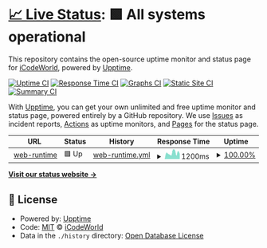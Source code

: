# [📈 Live Status](https://status.easybits.cn): <!--live status--> **🟩 All systems operational**

This repository contains the open-source uptime monitor and status page for [iCodeWorld](https://www.icodeworld.cn), powered by [Upptime](https://github.com/upptime/upptime).

[![Uptime CI](https://github.com/ICodeWorld-Inc/status-pages/workflows/Uptime%20CI/badge.svg)](https://github.com/ICodeWorld-Inc/status-pages/actions?query=workflow%3A%22Uptime+CI%22)
[![Response Time CI](https://github.com/ICodeWorld-Inc/status-pages/workflows/Response%20Time%20CI/badge.svg)](https://github.com/ICodeWorld-Inc/status-pages/actions?query=workflow%3A%22Response+Time+CI%22)
[![Graphs CI](https://github.com/ICodeWorld-Inc/status-pages/workflows/Graphs%20CI/badge.svg)](https://github.com/ICodeWorld-Inc/status-pages/actions?query=workflow%3A%22Graphs+CI%22)
[![Static Site CI](https://github.com/ICodeWorld-Inc/status-pages/workflows/Static%20Site%20CI/badge.svg)](https://github.com/ICodeWorld-Inc/status-pages/actions?query=workflow%3A%22Static+Site+CI%22)
[![Summary CI](https://github.com/ICodeWorld-Inc/status-pages/workflows/Summary%20CI/badge.svg)](https://github.com/ICodeWorld-Inc/status-pages/actions?query=workflow%3A%22Summary+CI%22)

With [Upptime](https://upptime.js.org), you can get your own unlimited and free uptime monitor and status page, powered entirely by a GitHub repository. We use [Issues](https://github.com/ICodeWorld-Inc/status-pages/issues) as incident reports, [Actions](https://github.com/ICodeWorld-Inc/status-pages/actions) as uptime monitors, and [Pages](https://status.easybits.cn) for the status page.

<!--start: status pages-->
<!-- This summary is generated by Upptime (https://github.com/upptime/upptime) -->
<!-- Do not edit this manually, your changes will be overwritten -->
<!-- prettier-ignore -->
| URL | Status | History | Response Time | Uptime |
| --- | ------ | ------- | ------------- | ------ |
| <img alt="" src="https://favicons.githubusercontent.com/web-runtime-release.easybits.cn" height="13"> [web-runtime](https://web-runtime-release.easybits.cn/) | 🟩 Up | [web-runtime.yml](https://github.com/ICodeWorld-Inc/status-pages/commits/HEAD/history/web-runtime.yml) | <details><summary><img alt="Response time graph" src="./graphs/web-runtime/response-time-week.png" height="20"> 1200ms</summary><br><a href="https://status.easybits.cn/history/web-runtime"><img alt="Response time 1149" src="https://img.shields.io/endpoint?url=https%3A%2F%2Fraw.githubusercontent.com%2FICodeWorld-Inc%2Fstatus-pages%2FHEAD%2Fapi%2Fweb-runtime%2Fresponse-time.json"></a><br><a href="https://status.easybits.cn/history/web-runtime"><img alt="24-hour response time 816" src="https://img.shields.io/endpoint?url=https%3A%2F%2Fraw.githubusercontent.com%2FICodeWorld-Inc%2Fstatus-pages%2FHEAD%2Fapi%2Fweb-runtime%2Fresponse-time-day.json"></a><br><a href="https://status.easybits.cn/history/web-runtime"><img alt="7-day response time 1200" src="https://img.shields.io/endpoint?url=https%3A%2F%2Fraw.githubusercontent.com%2FICodeWorld-Inc%2Fstatus-pages%2FHEAD%2Fapi%2Fweb-runtime%2Fresponse-time-week.json"></a><br><a href="https://status.easybits.cn/history/web-runtime"><img alt="30-day response time 1149" src="https://img.shields.io/endpoint?url=https%3A%2F%2Fraw.githubusercontent.com%2FICodeWorld-Inc%2Fstatus-pages%2FHEAD%2Fapi%2Fweb-runtime%2Fresponse-time-month.json"></a><br><a href="https://status.easybits.cn/history/web-runtime"><img alt="1-year response time 1149" src="https://img.shields.io/endpoint?url=https%3A%2F%2Fraw.githubusercontent.com%2FICodeWorld-Inc%2Fstatus-pages%2FHEAD%2Fapi%2Fweb-runtime%2Fresponse-time-year.json"></a></details> | <details><summary><a href="https://status.easybits.cn/history/web-runtime">100.00%</a></summary><a href="https://status.easybits.cn/history/web-runtime"><img alt="All-time uptime 100.00%" src="https://img.shields.io/endpoint?url=https%3A%2F%2Fraw.githubusercontent.com%2FICodeWorld-Inc%2Fstatus-pages%2FHEAD%2Fapi%2Fweb-runtime%2Fuptime.json"></a><br><a href="https://status.easybits.cn/history/web-runtime"><img alt="24-hour uptime 100.00%" src="https://img.shields.io/endpoint?url=https%3A%2F%2Fraw.githubusercontent.com%2FICodeWorld-Inc%2Fstatus-pages%2FHEAD%2Fapi%2Fweb-runtime%2Fuptime-day.json"></a><br><a href="https://status.easybits.cn/history/web-runtime"><img alt="7-day uptime 100.00%" src="https://img.shields.io/endpoint?url=https%3A%2F%2Fraw.githubusercontent.com%2FICodeWorld-Inc%2Fstatus-pages%2FHEAD%2Fapi%2Fweb-runtime%2Fuptime-week.json"></a><br><a href="https://status.easybits.cn/history/web-runtime"><img alt="30-day uptime 100.00%" src="https://img.shields.io/endpoint?url=https%3A%2F%2Fraw.githubusercontent.com%2FICodeWorld-Inc%2Fstatus-pages%2FHEAD%2Fapi%2Fweb-runtime%2Fuptime-month.json"></a><br><a href="https://status.easybits.cn/history/web-runtime"><img alt="1-year uptime 100.00%" src="https://img.shields.io/endpoint?url=https%3A%2F%2Fraw.githubusercontent.com%2FICodeWorld-Inc%2Fstatus-pages%2FHEAD%2Fapi%2Fweb-runtime%2Fuptime-year.json"></a></details>

<!--end: status pages-->

[**Visit our status website →**](https://status.easybits.cn)

## 📄 License

- Powered by: [Upptime](https://github.com/upptime/upptime)
- Code: [MIT](./LICENSE) © [iCodeWorld](https://www.icodeworld.cn)
- Data in the `./history` directory: [Open Database License](https://opendatacommons.org/licenses/odbl/1-0/)
